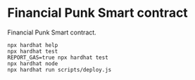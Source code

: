 # Financial Punk Smart contract

Financial Punk Smart contract.

```shell
npx hardhat help
npx hardhat test
REPORT_GAS=true npx hardhat test
npx hardhat node
npx hardhat run scripts/deploy.js
```
